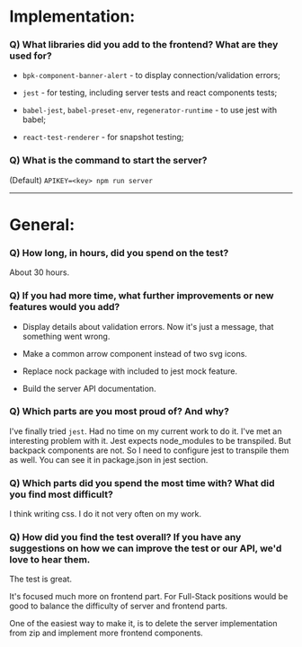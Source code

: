 # Implementation:

### Q) What libraries did you add to the frontend? What are they used for?

* `bpk-component-banner-alert` - to display connection/validation errors;

* `jest` - for testing, including server tests and react components tests;

* `babel-jest`, `babel-preset-env`, `regenerator-runtime` - to use jest with babel;

* `react-test-renderer` - for snapshot testing;

### Q) What is the command to start the server?

(Default) `APIKEY=<key> npm run server`

---

# General:

### Q) How long, in hours, did you spend on the test?

About 30 hours.

### Q) If you had more time, what further improvements or new features would you add?

* Display details about validation errors. Now it's just a message, that something went wrong.

* Make a common arrow component instead of two svg icons.

* Replace nock package with included to jest mock feature.

* Build the server API documentation.

### Q) Which parts are you most proud of? And why?

I've finally tried `jest`. Had no time on my current work to do it.
I've met an interesting problem with it.
Jest expects node_modules to be transpiled.
But backpack components are not.
So I need to configure jest to transpile them as well.
You can see it in package.json in jest section.

### Q) Which parts did you spend the most time with? What did you find most difficult?

I think writing css. I do it not very often on my work.

### Q) How did you find the test overall? If you have any suggestions on how we can improve the test or our API, we'd love to hear them.

The test is great.

It's focused much more on frontend part.
For Full-Stack positions would be good to balance the difficulty of server and frontend parts.

One of the easiest way to make it, is to delete the server implementation from zip and implement more frontend components.
